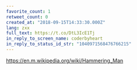 ```yaml
---
favorite_count: 1
retweet_count: 0
created_at: "2018-09-15T14:33:30.000Z"
lang: zxx
full_text: https://t.co/DtL3IcE1Tj
in_reply_to_screen_name: coderbyheart
in_reply_to_status_id_str: "1040971568476766215"
---
```


<https://en.m.wikipedia.org/wiki/Hammering_Man>
